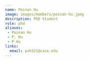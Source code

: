 ```yaml
---
name: Peinan Hu
image: images/members/peinan-hu.jpeg
description: PhD Student
role: phd
aliases:
 - Peinan Hu
 - P. Hu
 - P Hu
links:
  email: pxh321@case.edu
---
```

